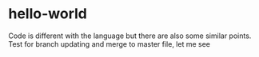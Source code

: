 # hello-world 
Code is different with the language but there are also some similar points.
Test for branch updating and merge to master file, let me see
